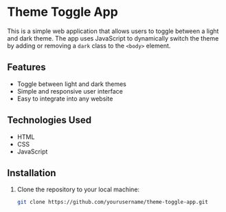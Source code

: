 # Theme Toggle App

This is a simple web application that allows users to toggle between a light and dark theme. The app uses JavaScript to dynamically switch the theme by adding or removing a `dark` class to the `<body>` element.

## Features

- Toggle between light and dark themes
- Simple and responsive user interface
- Easy to integrate into any website

## Technologies Used

- HTML
- CSS
- JavaScript

## Installation

1. Clone the repository to your local machine:
   ```bash
   git clone https://github.com/yourusername/theme-toggle-app.git
   ```
   
